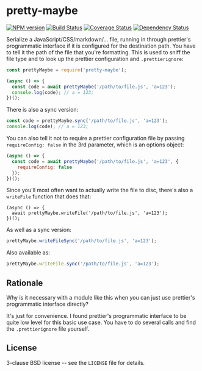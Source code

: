 # pretty-maybe

[![NPM version](https://badge.fury.io/js/pretty-maybe.svg)](http://badge.fury.io/js/pretty-maybe)
[![Build Status](https://travis-ci.org/papandreou/pretty-maybe.svg?branch=master)](https://travis-ci.org/papandreou/pretty-maybe)
[![Coverage Status](https://coveralls.io/repos/papandreou/pretty-maybe/badge.svg)](https://coveralls.io/r/papandreou/pretty-maybe)
[![Dependency Status](https://david-dm.org/papandreou/pretty-maybe.svg)](https://david-dm.org/papandreou/pretty-maybe)

Serialize a JavaScript/CSS/markdown/... file, running in through prettier's
programmatic interface if it is configured for the destination path. You have to
tell it the path of the file that you're formatting. This is used to sniff the
file type and to look up the prettier configuration and `.prettierignore`:

```js
const prettyMaybe = require('pretty-maybe');

(async () => {
  const code = await prettyMaybe('/path/to/file.js', 'a=123');
  console.log(code); // a = 123;
})();
```

There is also a sync version:

```js
const code = prettyMaybe.sync('/path/to/file.js', 'a=123');
console.log(code); // a = 123;
```

You can also tell it not to require a prettier configuration file by passing
`requireConfig: false` in the 3rd parameter, which is an options object:

```js
(async () => {
  const code = await prettyMaybe('/path/to/file.js', 'a=123', {
    requireConfig: false
  });
})();
```

Since you'll most often want to actually write the file to disc, there's also a `writeFile` function that does that:

```
(async () => {
  await prettyMaybe.writeFile('/path/to/file.js', 'a=123');
})();
```

As well as a sync version:

```js
prettyMaybe.writeFileSync('/path/to/file.js', 'a=123');
```

Also available as:

```js
prettyMaybe.writeFile.sync('/path/to/file.js', 'a=123');
```

## Rationale

Why is it necessary with a module like this when you can just use prettier's
programmatic interface directly?

It's just for convenience. I found prettier's programmatic interface to be quite
low level for this basic use case. You have to do several calls and find the
`.prettierignore` file yourself.

## License

3-clause BSD license -- see the `LICENSE` file for details.

